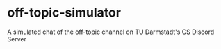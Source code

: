 # off-topic-simulator
A simulated chat of the off-topic channel on TU Darmstadt's CS Discord Server
